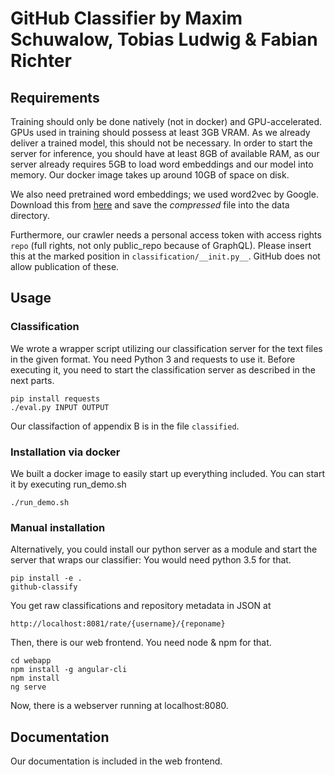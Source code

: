 # GitHub Classifier by Maxim Schuwalow, Tobias Ludwig & Fabian Richter

## Requirements

Training should only be done natively (not in docker) and GPU-accelerated. GPUs used in training should possess at least 3GB VRAM. As we already deliver a trained model, this should not be necessary. In order to start the server for inference, you should have at least 8GB of available RAM, as our server already requires 5GB to load word embeddings and our model into memory. Our docker image takes up around 10GB of space on disk.

We also need pretrained word embeddings; we used word2vec by Google.
Download this from [here](https://drive.google.com/file/d/0ByJXV7reBQxTa3Zzbk4tVUE0UVE/view?usp=sharing) and save the _compressed_ file into the data directory.

Furthermore, our crawler needs a personal access token with access rights `repo` (full rights, not only public\_repo because of GraphQL).
Please insert this at the marked position in `classification/__init.py__`. GitHub does not allow publication of these.

## Usage

### Classification
We wrote a wrapper script utilizing our classification server for the text files in the given format. You need Python 3 and requests to use it. Before executing it, you need to start the classification server as described in the next parts.

```
pip install requests
./eval.py INPUT OUTPUT
```

Our classifaction of appendix B is in the file `classified`.

### Installation via docker

We built a docker image to easily start up everything included.
You can start it by executing run\_demo.sh
```
./run_demo.sh
```

### Manual installation


Alternatively, you could install our python server as a module and start the server that wraps our classifier:
You would need python 3.5 for that.
```
pip install -e .
github-classify
```

You get raw classifications and repository metadata in JSON at
```
http://localhost:8081/rate/{username}/{reponame}
```

Then, there is our web frontend. You need node & npm for that.
```
cd webapp
npm install -g angular-cli
npm install
ng serve
```
Now, there is a webserver running at localhost:8080.


## Documentation

Our documentation is included in the web frontend.

